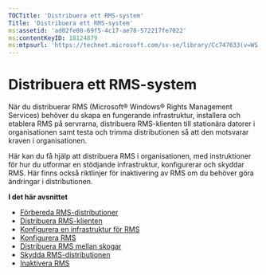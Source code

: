 ```yaml
---
TOCTitle: 'Distribuera ett RMS-system'
Title: 'Distribuera ett RMS-system'
ms:assetid: 'ad02fe08-69f5-4c17-ae78-572217fe7022'
ms:contentKeyID: 18124879
ms:mtpsurl: 'https://technet.microsoft.com/sv-se/library/Cc747633(v=WS.10)'
---
```


Distribuera ett RMS-system
==========================

När du distribuerar RMS (Microsoft® Windows® Rights Management Services) behöver du skapa en fungerande infrastruktur, installera och etablera RMS på servrarna, distribuera RMS-klienten till stationära datorer i organisationen samt testa och trimma distributionen så att den motsvarar kraven i organisationen.

Här kan du få hjälp att distribuera RMS i organisationen, med instruktioner för hur du utformar en stödjande infrastruktur, konfigurerar och skyddar RMS. Här finns också riktlinjer för inaktivering av RMS om du behöver göra ändringar i distributionen.

**I det här avsnittet**

-   [Förbereda RMS-distributioner](https://technet.microsoft.com/74be4758-5a12-4346-a5c2-20d98235cd4b)
-   [Distribuera RMS-klienten](https://technet.microsoft.com/4b8dd930-4105-4e73-918c-12d2b05d5fb5)
-   [Konfigurera en infrastruktur för RMS](https://technet.microsoft.com/e5b874df-d5b5-4365-8dce-e98662b57270)
-   [Konfigurera RMS](https://technet.microsoft.com/2aa07e14-4f23-4387-8962-17f2a6b83d27)
-   [Distribuera RMS mellan skogar](https://technet.microsoft.com/d531dfdc-efff-4eb0-8d99-f1fd19d7a963)
-   [Skydda RMS-distributionen](https://technet.microsoft.com/6de8b636-a824-4844-aefc-f26347abfc14)
-   [Inaktivera RMS](https://technet.microsoft.com/dbcacce7-434d-48a7-a11d-ef9690d78b44)
